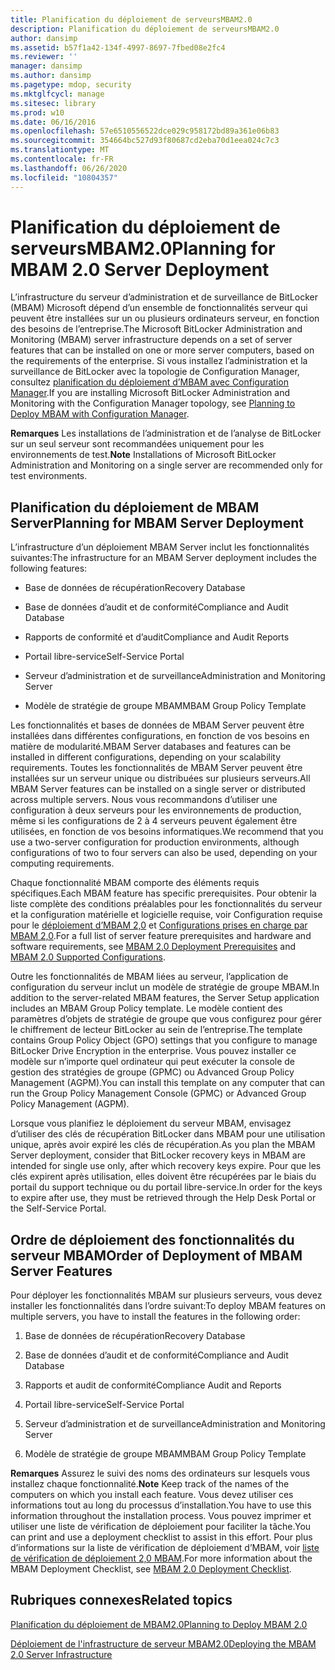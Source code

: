 ```yaml
---
title: Planification du déploiement de serveursMBAM2.0
description: Planification du déploiement de serveursMBAM2.0
author: dansimp
ms.assetid: b57f1a42-134f-4997-8697-7fbed08e2fc4
ms.reviewer: ''
manager: dansimp
ms.author: dansimp
ms.pagetype: mdop, security
ms.mktglfcycl: manage
ms.sitesec: library
ms.prod: w10
ms.date: 06/16/2016
ms.openlocfilehash: 57e6510556522dce029c958172bd89a361e06b83
ms.sourcegitcommit: 354664bc527d93f80687cd2eba70d1eea024c7c3
ms.translationtype: MT
ms.contentlocale: fr-FR
ms.lasthandoff: 06/26/2020
ms.locfileid: "10804357"
---
```

# <span data-ttu-id="1b23d-103">Planification du déploiement de serveursMBAM2.0</span><span class="sxs-lookup"><span data-stu-id="1b23d-103">Planning for MBAM 2.0 Server Deployment</span></span>


<span data-ttu-id="1b23d-104">L’infrastructure du serveur d’administration et de surveillance de BitLocker (MBAM) Microsoft dépend d’un ensemble de fonctionnalités serveur qui peuvent être installées sur un ou plusieurs ordinateurs serveur, en fonction des besoins de l’entreprise.</span><span class="sxs-lookup"><span data-stu-id="1b23d-104">The Microsoft BitLocker Administration and Monitoring (MBAM) server infrastructure depends on a set of server features that can be installed on one or more server computers, based on the requirements of the enterprise.</span></span> <span data-ttu-id="1b23d-105">Si vous installez l’administration et la surveillance de BitLocker avec la topologie de Configuration Manager, consultez [planification du déploiement d’MBAM avec Configuration Manager](planning-to-deploy-mbam-with-configuration-manager-2.md).</span><span class="sxs-lookup"><span data-stu-id="1b23d-105">If you are installing Microsoft BitLocker Administration and Monitoring with the Configuration Manager topology, see [Planning to Deploy MBAM with Configuration Manager](planning-to-deploy-mbam-with-configuration-manager-2.md).</span></span>

<span data-ttu-id="1b23d-106">**Remarques**  Les installations de l’administration et de l’analyse de BitLocker sur un seul serveur sont recommandées uniquement pour les environnements de test.</span><span class="sxs-lookup"><span data-stu-id="1b23d-106">**Note** Installations of Microsoft BitLocker Administration and Monitoring on a single server are recommended only for test environments.</span></span>

 

## <span data-ttu-id="1b23d-107">Planification du déploiement de MBAM Server</span><span class="sxs-lookup"><span data-stu-id="1b23d-107">Planning for MBAM Server Deployment</span></span>


<span data-ttu-id="1b23d-108">L’infrastructure d’un déploiement MBAM Server inclut les fonctionnalités suivantes:</span><span class="sxs-lookup"><span data-stu-id="1b23d-108">The infrastructure for an MBAM Server deployment includes the following features:</span></span>

-   <span data-ttu-id="1b23d-109">Base de données de récupération</span><span class="sxs-lookup"><span data-stu-id="1b23d-109">Recovery Database</span></span>

-   <span data-ttu-id="1b23d-110">Base de données d’audit et de conformité</span><span class="sxs-lookup"><span data-stu-id="1b23d-110">Compliance and Audit Database</span></span>

-   <span data-ttu-id="1b23d-111">Rapports de conformité et d’audit</span><span class="sxs-lookup"><span data-stu-id="1b23d-111">Compliance and Audit Reports</span></span>

-   <span data-ttu-id="1b23d-112">Portail libre-service</span><span class="sxs-lookup"><span data-stu-id="1b23d-112">Self-Service Portal</span></span>

-   <span data-ttu-id="1b23d-113">Serveur d’administration et de surveillance</span><span class="sxs-lookup"><span data-stu-id="1b23d-113">Administration and Monitoring Server</span></span>

-   <span data-ttu-id="1b23d-114">Modèle de stratégie de groupe MBAM</span><span class="sxs-lookup"><span data-stu-id="1b23d-114">MBAM Group Policy Template</span></span>

<span data-ttu-id="1b23d-115">Les fonctionnalités et bases de données de MBAM Server peuvent être installées dans différentes configurations, en fonction de vos besoins en matière de modularité.</span><span class="sxs-lookup"><span data-stu-id="1b23d-115">MBAM Server databases and features can be installed in different configurations, depending on your scalability requirements.</span></span> <span data-ttu-id="1b23d-116">Toutes les fonctionnalités de MBAM Server peuvent être installées sur un serveur unique ou distribuées sur plusieurs serveurs.</span><span class="sxs-lookup"><span data-stu-id="1b23d-116">All MBAM Server features can be installed on a single server or distributed across multiple servers.</span></span> <span data-ttu-id="1b23d-117">Nous vous recommandons d’utiliser une configuration à deux serveurs pour les environnements de production, même si les configurations de 2 à 4 serveurs peuvent également être utilisées, en fonction de vos besoins informatiques.</span><span class="sxs-lookup"><span data-stu-id="1b23d-117">We recommend that you use a two-server configuration for production environments, although configurations of two to four servers can also be used, depending on your computing requirements.</span></span>

<span data-ttu-id="1b23d-118">Chaque fonctionnalité MBAM comporte des éléments requis spécifiques.</span><span class="sxs-lookup"><span data-stu-id="1b23d-118">Each MBAM feature has specific prerequisites.</span></span> <span data-ttu-id="1b23d-119">Pour obtenir la liste complète des conditions préalables pour les fonctionnalités du serveur et la configuration matérielle et logicielle requise, voir Configuration requise pour le [déploiement d’MBAM 2,0](mbam-20-deployment-prerequisites-mbam-2.md) et [Configurations prises en charge par MBAM 2,0](mbam-20-supported-configurations-mbam-2.md).</span><span class="sxs-lookup"><span data-stu-id="1b23d-119">For a full list of server feature prerequisites and hardware and software requirements, see [MBAM 2.0 Deployment Prerequisites](mbam-20-deployment-prerequisites-mbam-2.md) and [MBAM 2.0 Supported Configurations](mbam-20-supported-configurations-mbam-2.md).</span></span>

<span data-ttu-id="1b23d-120">Outre les fonctionnalités de MBAM liées au serveur, l’application de configuration du serveur inclut un modèle de stratégie de groupe MBAM.</span><span class="sxs-lookup"><span data-stu-id="1b23d-120">In addition to the server-related MBAM features, the Server Setup application includes an MBAM Group Policy template.</span></span> <span data-ttu-id="1b23d-121">Le modèle contient des paramètres d’objets de stratégie de groupe que vous configurez pour gérer le chiffrement de lecteur BitLocker au sein de l’entreprise.</span><span class="sxs-lookup"><span data-stu-id="1b23d-121">The template contains Group Policy Object (GPO) settings that you configure to manage BitLocker Drive Encryption in the enterprise.</span></span> <span data-ttu-id="1b23d-122">Vous pouvez installer ce modèle sur n’importe quel ordinateur qui peut exécuter la console de gestion des stratégies de groupe (GPMC) ou Advanced Group Policy Management (AGPM).</span><span class="sxs-lookup"><span data-stu-id="1b23d-122">You can install this template on any computer that can run the Group Policy Management Console (GPMC) or Advanced Group Policy Management (AGPM).</span></span>

<span data-ttu-id="1b23d-123">Lorsque vous planifiez le déploiement du serveur MBAM, envisagez d’utiliser des clés de récupération BitLocker dans MBAM pour une utilisation unique, après avoir expiré les clés de récupération.</span><span class="sxs-lookup"><span data-stu-id="1b23d-123">As you plan the MBAM Server deployment, consider that BitLocker recovery keys in MBAM are intended for single use only, after which recovery keys expire.</span></span> <span data-ttu-id="1b23d-124">Pour que les clés expirent après utilisation, elles doivent être récupérées par le biais du portail du support technique ou du portail libre-service.</span><span class="sxs-lookup"><span data-stu-id="1b23d-124">In order for the keys to expire after use, they must be retrieved through the Help Desk Portal or the Self-Service Portal.</span></span>

## <span data-ttu-id="1b23d-125">Ordre de déploiement des fonctionnalités du serveur MBAM</span><span class="sxs-lookup"><span data-stu-id="1b23d-125">Order of Deployment of MBAM Server Features</span></span>


<span data-ttu-id="1b23d-126">Pour déployer les fonctionnalités MBAM sur plusieurs serveurs, vous devez installer les fonctionnalités dans l’ordre suivant:</span><span class="sxs-lookup"><span data-stu-id="1b23d-126">To deploy MBAM features on multiple servers, you have to install the features in the following order:</span></span>

1.  <span data-ttu-id="1b23d-127">Base de données de récupération</span><span class="sxs-lookup"><span data-stu-id="1b23d-127">Recovery Database</span></span>

2.  <span data-ttu-id="1b23d-128">Base de données d’audit et de conformité</span><span class="sxs-lookup"><span data-stu-id="1b23d-128">Compliance and Audit Database</span></span>

3.  <span data-ttu-id="1b23d-129">Rapports et audit de conformité</span><span class="sxs-lookup"><span data-stu-id="1b23d-129">Compliance Audit and Reports</span></span>

4.  <span data-ttu-id="1b23d-130">Portail libre-service</span><span class="sxs-lookup"><span data-stu-id="1b23d-130">Self-Service Portal</span></span>

5.  <span data-ttu-id="1b23d-131">Serveur d’administration et de surveillance</span><span class="sxs-lookup"><span data-stu-id="1b23d-131">Administration and Monitoring Server</span></span>

6.  <span data-ttu-id="1b23d-132">Modèle de stratégie de groupe MBAM</span><span class="sxs-lookup"><span data-stu-id="1b23d-132">MBAM Group Policy Template</span></span>

<span data-ttu-id="1b23d-133">**Remarques**  Assurez le suivi des noms des ordinateurs sur lesquels vous installez chaque fonctionnalité.</span><span class="sxs-lookup"><span data-stu-id="1b23d-133">**Note** Keep track of the names of the computers on which you install each feature.</span></span> <span data-ttu-id="1b23d-134">Vous devez utiliser ces informations tout au long du processus d’installation.</span><span class="sxs-lookup"><span data-stu-id="1b23d-134">You have to use this information throughout the installation process.</span></span> <span data-ttu-id="1b23d-135">Vous pouvez imprimer et utiliser une liste de vérification de déploiement pour faciliter la tâche.</span><span class="sxs-lookup"><span data-stu-id="1b23d-135">You can print and use a deployment checklist to assist in this effort.</span></span> <span data-ttu-id="1b23d-136">Pour plus d’informations sur la liste de vérification de déploiement d’MBAM, voir [liste de vérification de déploiement 2,0 MBAM](mbam-20-deployment-checklist-mbam-2.md).</span><span class="sxs-lookup"><span data-stu-id="1b23d-136">For more information about the MBAM Deployment Checklist, see [MBAM 2.0 Deployment Checklist](mbam-20-deployment-checklist-mbam-2.md).</span></span>

 

## <span data-ttu-id="1b23d-137">Rubriques connexes</span><span class="sxs-lookup"><span data-stu-id="1b23d-137">Related topics</span></span>


[<span data-ttu-id="1b23d-138">Planification du déploiement de MBAM2.0</span><span class="sxs-lookup"><span data-stu-id="1b23d-138">Planning to Deploy MBAM 2.0</span></span>](planning-to-deploy-mbam-20-mbam-2.md)

[<span data-ttu-id="1b23d-139">Déploiement de l'infrastructure de serveur MBAM2.0</span><span class="sxs-lookup"><span data-stu-id="1b23d-139">Deploying the MBAM 2.0 Server Infrastructure</span></span>](deploying-the-mbam-20-server-infrastructure-mbam-2.md)

 

 





